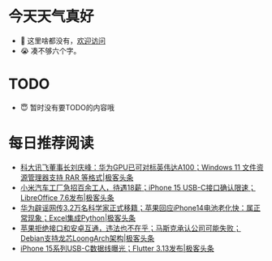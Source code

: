 # 今天天气真好
- 👋 这里啥都没有，[欢迎访问](https://zhangfeng-ola.github.io/)
- 😭 凑不够六个字。
<!---
- 👀 I’m interested in ...
- 🌱 I’m currently learning ...
- 💞️ I’m looking to collaborate on ...
- 📫 How to reach me ...
- 😇 I'm doing something ...

--->

# TODO 
- 😇 暂时没有要TODO的内容哦

<!---
zhangfeng-ola/zhangfeng-ola is a ✨ special ✨ repository because its `README.md` (this file) appears on your GitHub profile.
You can click the Preview link to take a look at your changes.
--->

# 每日推荐阅读
<!-- BLOG-POST-LIST:START -->
- [科大讯飞董事长刘庆峰：华为GPU已可对标英伟达A100；Windows 11 文件资源管理器支持 RAR 等格式|极客头条](https://blog.csdn.net/weixin_39786569/article/details/132532618)
- [小米汽车工厂急招百余工人，待遇18薪；iPhone 15 USB-C接口确认限速；LibreOffice 7.6发布|极客头条](https://blog.csdn.net/weixin_39786569/article/details/132489251)
- [华为辟谣网传3.2万名科学家正式移籍；苹果回应iPhone14电池老化快：属正常现象；Excel集成Python|极客头条](https://blog.csdn.net/weixin_39786569/article/details/132445977)
- [苹果拒绝接口和安卓互通，违法也不在乎；马斯克承认公司可能失败；Debian支持龙芯LoongArch架构|极客头条](https://blog.csdn.net/weixin_39786569/article/details/132421335)
- [iPhone 15系列USB-C数据线曝光；Flutter 3.13发布|极客头条](https://blog.csdn.net/weixin_39786569/article/details/132401844)
<!-- BLOG-POST-LIST:END -->

